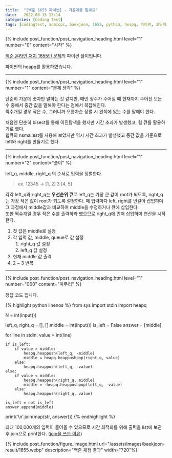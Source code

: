 ```yaml
---
title:  "[백준 1655 파이썬] - 가운데를 말해요"
date:   2022-06-15 13:14
categories: [Coding Test]
tags: [codingtest, acmicpc, baekjoon, 1655, python, heapq, 파이썬, 코딩테스트, 백준]
---
```



<!-- header for toc -->
{% include post_function/post_navigation_heading.html level="1" number="0" content="시작" %}

<!--start excerpt-->
[백준 온라인 저지 1655번 문제][baekjoon-problem]의 파이썬 풀이입니다.
<!--read more-->
파이썬의 heapq를 활용하였습니다.


----


<!-- include for toc -->
{% include post_function/post_navigation_heading.html level="1" number="1" content="문제 생각" %}

단순히 가운데 숫자만 말하는 것 같지만, 매번 정수가 주어질 때 현재까지 주어진 모든 수 중에서 중간 값을 말해야 한다는 점에서 복잡해진다.  
짝수개일 경우 작은 수, 그러니까 오름차순 정렬 시 왼쪽에 있는 수를 말해야 한다.

처음엔 단순히 bisect를 통해 이진탐색을 했지만 시간 초과가 발생했고, 힙 큐를 활용하기로 했다.  
힙큐의 nsmallest를 사용해 보았지만 역시 시간 초과가 발생했고 중간 값을 기준으로 left와 right를 만들기로 했다.


----


<!-- include for toc -->
{% include post_function/post_navigation_heading.html level="1" number="2" content="풀이" %}

left_q, middle, right_q 의 순서로 입력을 정렬한다.  
> ex. 12345 -> [1, 2] 3 [4, 5]

각각 left_q와 right_q는 **우선순위 큐**로 left_q는 가장 큰 값이 root가 되도록, right_q는 가장 작은 값이 root가 되도록 설정한다.
매 입력마다 left, right를 번갈아 삽입하며 그 과정에서 middle값과 비교하여 middle을 수정하거나 큐에 삽입한다.  
또한 짝수개일 경우 작은 수를 출력하라 했으므로 right_q에 먼저 삽입하며 연산을 시작한다.

1. 첫 값은 middle로 설정
2. 각 입력 값, middle, queue로 값 설정
    1. right_q 값 설정
    2. left_q 값 설정
3. 현재 middle 값 출력
4. 2 ~ 3 반복


----


<!-- include for toc -->
{% include post_function/post_navigation_heading.html level="1" number="000" content="마무리" %}

정답 코드 입니다.

{% highlight python linenos %}
from sys import stdin
import heapq

N = int(input())

left_q, right_q = [], []
middle = int(input())
is_left = False
answer = [middle]

for line in stdin:
    value = int(line)

    if is_left:
        if value > middle:
            heapq.heappush(left_q, -middle)
            middle = heapq.heappushpop(right_q, value)
        else:
            heapq.heappush(left_q, -value)
    else:
        if value < middle:
            heapq.heappush(right_q, middle)
            middle = -heapq.heappushpop(left_q, -value)
        else:
            heapq.heappush(right_q, value)

    is_left = not is_left
    answer.append(middle)

print('\n'.join(map(str, answer)))
{% endhighlight %}

최대 100,000개의 입력이 들어올 수 있으므로 시간 최적화를 위해 출력을 list에 보관 후 join으로 print한다. ([join을 쓰는 이유][python-print-list-performance])

<!-- include for image -->
{% include post_function/figure_image.html url="/assets/images/baekjoon-result/1655.webp" description="백준 채점 결과" width="720"%}




[baekjoon-problem]: https://www.acmicpc.net/problem/1655
[python-print-list-performance]: https://www.gigong.io/2022/06/14/python-print-list-performance
